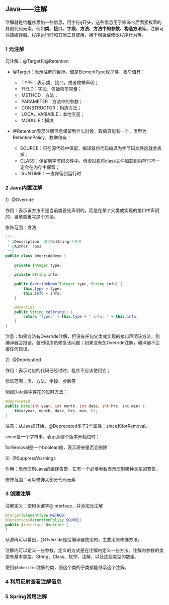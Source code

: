 ## Java——注解

注解就是给程序添加一些信息，用字符`@`开头，这些信息用于修饰它后面紧挨着的其他代码元素，例如**类、接口、字段、方法、方法中的参数、构造方法**等。注解可以被编译器、程序运行时和其他工具使用，用于增强或修改程序行为等。

### 1 元注解

元注解：@Target和@Retention

- @Target：表示注解的目标，值是ElementType枚举类，枚举值有：
  - ​	TYPE：表示类、接口，或者枚举声明；
  - ​	FIELD：字段，包括枚举常量；
  - ​	METHOD：方法；
  - ​	PARAMETER：方法中的参数；
  - ​	CONSTRUCTOR：构造方法；
  - ​	LOCAL_VARIABLE：本地变量；
  - ​	MODULE：模块

- @Retention表示注解信息保留到什么时候，取值只能有一个，类型为RetentionPolicy，枚举值有：
  - ​	SOURCE：只在源代码中保留，编译器将代码编译为字节码文件后就会丢掉；
  - ​	CLASS：保留到字节码文件中，但虚拟机将class文件加载到内存时不一定会在内存中保留；
  - ​	RUNTIME：一直保留到运行时

### 2 Java内置注解

1）@Override

作用：表示该方法不是当前类首先声明的，而是在某个父类或实现的接口中声明的，当前类重写这个方法。

修饰范围：方法

```java
/**
 * @Description: 重写toString()方法
 * @Author: ross
 **/
public class OverrideDemo {
    
    private Integer type;
    
    private String info;
    
    public OverrideDemo(Integer type, String info) {
        this.type = type;
        this.info = info;
    }

    @Override
    public String toString() {
        return "type:" + this.type + " info: " + this.info;
    }
}
```

注意：如果方法有Override注解，但没有任何父类或实现的接口声明该方法，则编译器会报错，强制程序员修复该问题；如果没有加Override注解，编译器不会报任何错误。

2）@Deprecated

作用：表示对应的代码已经过时，程序不应该使用它；

修饰范围：类、方法、字段、参数等

例如Date类中存在的过时方法：

```java
@Deprecated
public Date(int year, int month, int date, int hrs, int min) {
    this(year, month, date, hrs, min, 0);
}
```

注意：从Java9开始，@Deprecated多了2个属性：since和forRemoval。

since是一个字符串，表示从哪个版本开始过时；

forRemoval是一个boolean值，表示将来是否会删除

3）@SuppressWarnings

作用：表示压制Java的编译告警，它有一个必填参数表示压制哪种类型的警告。

修饰范围：可以修饰大部分代码元素



### 3 创建注解

注解定义：使用关键字@interface，并添加元注解

```java
@Target(ElementType.METHOD)
@Retention(RetentionPolicy.SOURCE)
public @interface Override {
}
```

从源码可以看出，@Override是给编译器使用的，主要用来修饰方法。

注解内可以定义一些参数，定义的方式是在注解内定义一些方法。注解内参数的类型有基本类型、String、Class、枚举、注解，以及这些类型的数组。

使用`@Inherited`注解的类，则这个类的子类都能继承这个注解。



### 4 利用反射查看注解信息





### 5 Spring常用注解